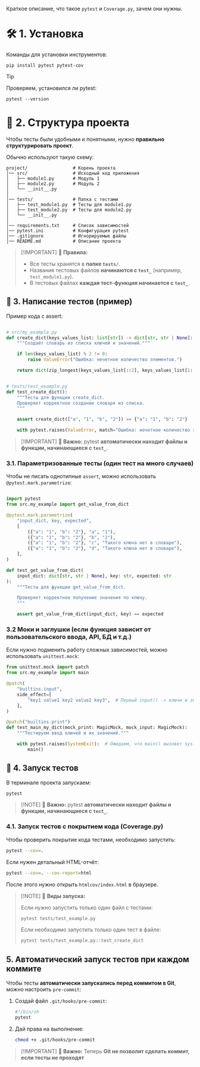Краткое описание, что такое `pytest` и `Coverage.py`, зачем они нужны.

# 🛠️ **1. Установка**

Команды для установки инструментов:

``` terminal
pip install pytest pytest-cov
```

> [!TIP]
> Проверяем, установился ли pytest: 
> ``` terminal
> pytest --version
> ```


# 📂 **2. Структура проекта**

Чтобы тесты были удобными и понятными, нужно **правильно структурировать проект**.

Обычно используют такую схему:

```
project/                 # Корень проекта
│── src/                 # Исходный код приложения
│   ├── module1.py       # Модуль 1
│   ├── module2.py       # Модуль 2
│   └── __init__.py      
│
│── tests/               # Папка с тестами
│   ├── test_module1.py  # Тесты для module1.py
│   ├── test_module2.py  # Тесты для module2.py
│   └── __init__.py      
│
│── requirements.txt     # Список зависимостей
│── pytest.ini           # Конфигурация pytest
│── .gitignore           # Игнорируемые файлы
│── README.md            # Описание проекта
```

> [!IMPORTANT] 📌 **Правила:**
> - Все тесты хранятся в **папке `tests/`**.
> - Названия тестовых файлов **начинаются с `test_`** (например, `test_module1.py`).
> - В тестовых файлах **каждая тест-функция начинается с `test_`**.


## 📝 **3. Написание тестов (пример)**

Пример кода с assert:

```python

# src/my_example.py
def create_dict(keys_values_list: list[str]) -> dict[str, str | None]:
    """Создаёт словарь из списка ключей и значений."""

    if len(keys_values_list) % 2 != 0:
        raise ValueError("Ошибка: нечетное количество элементов.")

    return dict(zip_longest(keys_values_list[::2], keys_values_list[1::2]))
```

```python

# tests/test_example.py
def test_create_dict():
    """Тесты для функции create_dict.
    Проверяет корректное создание словаря из списка.
    """

    assert create_dict(["a", "1", "b", "2"]) == {"a": "1", "b": "2"}

    with pytest.raises(ValueError, match="Ошибка: нечетное количество элементов."): create_dict(["a", "1", "b"])
```

> [!IMPORTANT] 📌 **Важно:** 
> pytest **автоматически находит файлы и функции, начинающиеся с `test_`**.


### **3.1. Параметризованные тесты (один тест на много случаев)**

Чтобы не писать однотипные `assert`, можно использовать `@pytest.mark.parametrize`:

```python

import pytest
from src.my_example import get_value_from_dict

@pytest.mark.parametrize(
    "input_dict, key, expected",
    [
        ({"a": "1", "b": "2"}, "a", "1"),
        ({"a": "1", "b": "2"}, "b", "2"),
        ({"a": "1", "b": "2"}, "c", "Такого ключа нет в словаре"),
        ({"a": "1", "b": "2"}, "d", "Такого ключа нет в словаре"),
    ],
)

def test_get_value_from_dict(
    input_dict: dict[str, str | None], key: str, expected: str
):
    """Тесты для функции get_value_from_dict.

    Проверяет корректное получение значения по ключу.
    """

    assert get_value_from_dict(input_dict, key) == expected
```


### **3.2 Моки и заглушки (если функция зависит от пользовательского ввода, API, БД и т.д.)**

Если нужно подменить работу сложных зависимостей, можно использовать `unittest.mock`:

```python
from unittest.mock import patch
from src.my_example import main

@patch(
    "builtins.input",
    side_effect=[
        "key1 value1 key2 value2 key3",  # Первый input() -> ключи и значения
    ],
)

@patch("builtins.print")
def test_main_my_dict(mock_print: MagicMock, mock_input: MagicMock):
    """Тестируем ввод ключей и их значений."""

    with pytest.raises(SystemExit):  # Ожидаем, что main() вызовет sys.exit()
        main()
```


## 🚀 **4. Запуск тестов**

 В терминале проекта запускаем:

```bash
pytest
```

> [!NOTE] 📌 **Важно:** 
> pytest **автоматически находит файлы и функции, начинающиеся с `test_`**.


### **4.1. Запуск тестов с покрытием кода (Coverage.py)**

Чтобы проверить покрытие кода тестами, необходимо запустить:

```bash
pytest --cov=.
```

Если нужен детальный HTML-отчёт:

```bash
pytest --cov=. --cov-report=html
```

После этого нужно открыть `htmlcov/index.html` в браузере.

> [!NOTE] 📌 **Виды запуска:**
> 
> Если нужно запустить только один файл с тестами:
>
>```bash
>pytest tests/test_example.py
>```
>
> Если необходимо запустить только один тест в файле:
>
>```bash
>pytest tests/test_example.py::test_create_dict
>```


## **5. Автоматический запуск тестов при каждом коммите**

Чтобы тесты **автоматически запускались перед коммитом в Git**, можно настроить `pre-commit`:

1. Создай файл `.git/hooks/pre-commit`:
	
	```bash
	#!/bin/sh
	pytest
	```
	  
2. Дай права на выполнение:
    
    ```bash
    chmod +x .git/hooks/pre-commit
    ```

> [!IMPORTANT] 📌 **Важно:** 
> Теперь **Git не позволит сделать коммит, если тесты не проходят**
